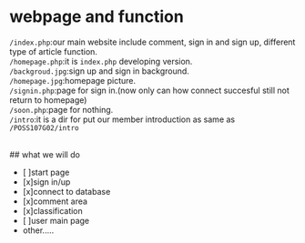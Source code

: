 # webpage and function
`/index.php`:our main website include comment, sign in and sign up, different type of article function.<br>
`/homepage.php`:it is `index.php` developing version.<br>
`/backgroud.jpg`:sign up and sign in background.<br>
`/homepage.jpg`:homepage picture.<br>
`/signin.php`:page for sign in.(now only can how connect succesful still not return to homepage)<br>
`/soon.php`:page for nothing.<br>
`/intro`:it is a dir for put our member introduction as same as `/POSS107G02/intro`<br>

<br>
## what we will do 

- [ ]start page
- [x]sign in/up
- [x]connect to database
- [x]comment area
- [x]classification
- [ ]user main page
- other.....
